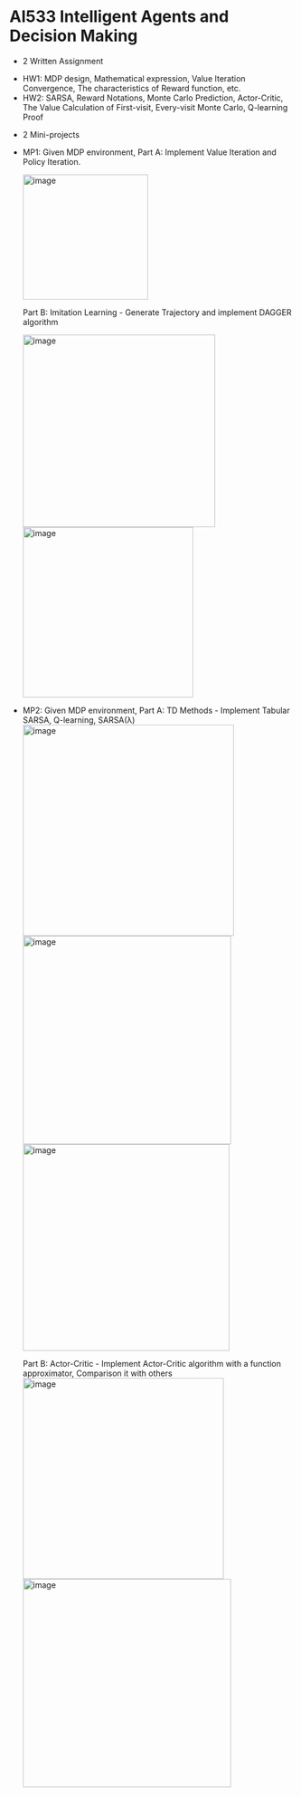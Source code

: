 # AI533 Intelligent Agents and Decision Making

* 2 Written Assignment
- HW1: MDP design, Mathematical expression, Value Iteration Convergence, The characteristics of Reward function, etc.
- HW2: SARSA, Reward Notations, Monte Carlo Prediction, Actor-Critic, The Value Calculation of First-visit, Every-visit Monte Carlo, Q-learning Proof 

* 2 Mini-projects
- MP1: Given MDP environment,
  Part A: Implement Value Iteration and Policy Iteration.
  
  <img width="221" alt="image" src="https://github.com/user-attachments/assets/23eb2b08-17a4-4c1f-ba3c-3cee29c2375f" />

  Part B: Imitation Learning - Generate Trajectory and implement DAGGER algorithm
  
  <img width="340" alt="image" src="https://github.com/user-attachments/assets/050b93e7-16c0-4a38-a03b-a05ec9b6ce59" />
  <img width="301" alt="image" src="https://github.com/user-attachments/assets/fc10d778-57f6-43de-84f1-27bdf5c1a3ad" />

- MP2: Given MDP environment,
  Part A: TD Methods - Implement Tabular SARSA, Q-learning, SARSA(λ)
  <img width="373" alt="image" src="https://github.com/user-attachments/assets/7ad7dc20-b8d7-4b79-a1cd-902a3e70a4f7" />
  <img width="368" alt="image" src="https://github.com/user-attachments/assets/1b8dc819-a5c3-41d0-b803-a1ca7dce53e1" />
  <img width="365" alt="image" src="https://github.com/user-attachments/assets/db6d77ca-e26c-4c0c-a59e-98b88a72dba2" />

  
  Part B: Actor-Critic - Implement Actor-Critic algorithm with a function approximator, Comparison it with others
  <img width="355" alt="image" src="https://github.com/user-attachments/assets/b522092a-67a0-4fac-92af-98d8db5a04f6" />
  <img width="368" alt="image" src="https://github.com/user-attachments/assets/79859ae8-9266-480f-9269-f01900f2e981" />

  
